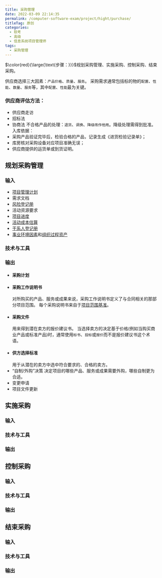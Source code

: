 ```yaml
---
title: 采购管理
date: 2022-03-09 22:14:35
permalink: /computer-software-exam/project/hight/purchase/
titleTag: 原创
categories: 
  - 软考
  - 高级
  - 信息系统项目管理师
tags: 
  - 采购管理
---
```


$\color{red}{\large{\text{步骤：}}}$规划采购管理、实施采购、控制采购、结束采购。

供应商选择三大因素：`产品价格`、`质量`、`服务`。
采购需求通常包括标的物的`配置`、`性能`、`数量`、`服务`等，其中`配置`、`性能`最为关键。

<!-- more -->

### 供应商评估方法：
- 供应商走访
- 招标法
- 协商法
不合格产品的处理：`退货`、`调换`、`降级改作他用`。降级处理需得到批准。
入库依据：
- 采购产品验证完毕后，检验合格的产品，记录生成《进货检验记录单》；
- 库房核对采购设备对应项目准确无误；
- 供应商提供的运货单或到货证明。

## 规划采购管理

### 输入
- [项目管理计划](01.整体管理.md#项目管理计划)
- 需求文档
- [风险登记册](09.风险管理.md#风险登记册)
- 活动资源要求
- [项目进度](03.进度管理.md#进度基准)
- [活动成本估算](04.成本管理.md#2估算成本)
- [干系人登记册](08.干系人管理.md#干系人登记册)
- [事业环境因素](01.整体管理.md#事业环境因素)和[组织过程资产](01.整体管理.md#组织过程资产)
### 技术与工具

### 输出
- #### 采购计划
- #### 采购工作说明书
  对所购买的产品、服务或成果来说，采购工作说明书定义了与合同相关的那部分项目范围。
  每个采购说明书来自于[项目范围基准](02.范围管理.md#范围基准-scope-baseline)。
- #### 采购文件
  用来得到潜在卖方的报价建议书。
  当选择卖方的决定基于价格(例如当购买商业产品或标准产品)时，通常使用`标书`、`投标`或`报价`而不是报价建议书这个术语。
- #### 供方选择标准
  用于从潜在的卖方中选中符合要求的、合格的卖方。
- “自制/外购”决策
  决定项目的哪些产品、服务或成果需要外购，哪些自制更为合适。
- 变更申请
- 项目文件更新
## 实施采购

### 输入

### 技术与工具

### 输出

## 控制采购

### 输入

### 技术与工具

### 输出

## 结束采购

### 输入

### 技术与工具

### 输出
